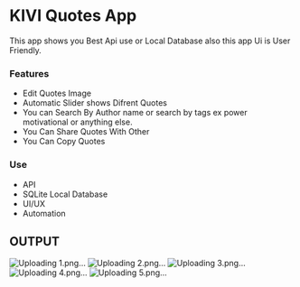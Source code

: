 # KIVI Quotes App

This app shows you Best Api use or Local Database also this app Ui is User Friendly.

### Features
  - Edit Quotes Image 
  - Automatic Slider shows Difrent Quotes
  - You can Search By Author name or search by tags ex power motivational or anything else.
  - You Can Share Quotes With Other
  - You Can Copy Quotes

### Use
  - API 
  - SQLite Local Database
  - UI/UX
  - Automation
 
## OUTPUT
![Uploading 1.png…]()
![Uploading 2.png…]()
![Uploading 3.png…]()
![Uploading 4.png…]()
![Uploading 5.png…]()
